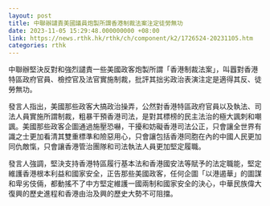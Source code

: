 ```yaml
---
layout: post
title: 中聯辦譴責美國議員炮製所謂香港制裁法案注定徒勞無功
date: 2023-11-05 15:29:48.000000000 +08:00
link: https://news.rthk.hk/rthk/ch/component/k2/1726524-20231105.htm
categories: rthk
---
```


中聯辦堅決反對和強烈譴責一些美國政客炮製所謂「香港制裁法案」，叫囂對香港特區政府官員、檢控官及法官實施制裁，批評其拙劣政治表演注定是適得其反、徒勞無功。

發言人指出，美國那些政客大搞政治操弄，公然對香港特區政府官員以及執法、司法人員實施所謂制裁，粗暴干預香港司法，是對其標榜的民主法治的極大諷刺和嘲諷。美國那些政客企圖通過施壓恐嚇，干擾和妨礙香港司法公正，只會讓全世界有識之士更加看清其雙重標準和險惡用心，只會讓包括香港同胞在內的中國人民更加同仇敵愾，只會讓香港管治團隊和司法執法人員更加堅定履職。

發言人強調，堅決支持香港特區履行基本法和香港國安法等賦予的法定職能，堅定維護香港根本利益和國家安全，正告那些美國政客，任何企圖「以港遏華」的圖謀和卑劣伎倆，都動搖不了中方堅定維護一國兩制和國家安全的決心，中華民族偉大復興的歷史進程和香港由治及興的歷史大勢不可阻擋。
